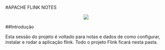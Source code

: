#APACHE FLINK NOTES

<p align="center">
	<a href="https://flink.apache.org/">
		<img src="http://10minbasics.com/wp-content/uploads/2015/10/flink.png">
	</a>
</p>

##Introdução

Esta sessão do projeto é voltado para notas e dados de como configurar, instalar e rodar a aplicação flink. Todo o projeto Flink ficará nesta pasta.